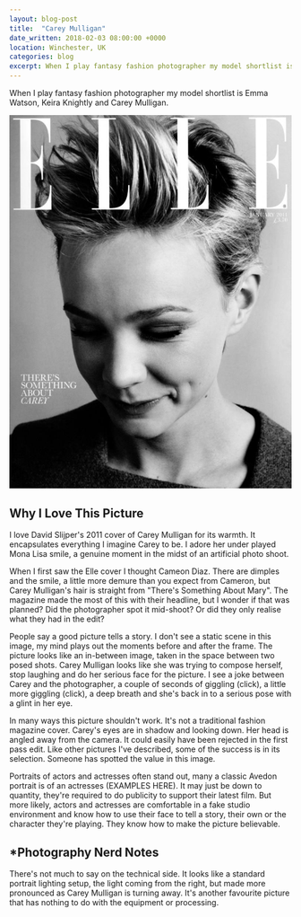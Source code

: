 ```yaml
---
layout: blog-post
title:  "Carey Mulligan"
date_written: 2018-02-03 08:00:00 +0000
location: Winchester, UK
categories: blog
excerpt: When I play fantasy fashion photographer my model shortlist is Emma Watson, Keira Knightly and Carey Mulligan.
---
```

When I play fantasy fashion photographer my model shortlist is Emma Watson, Keira Knightly and Carey Mulligan.

![Photographer: David Slijper, Model: Carey Mulligan.](/images/blog/why-i-love-this-picture/carey-mulligan.jpg "Photographer: David Slijper, Model: Carey Mulligan.")

## Why I Love This Picture
I love David Slijper's 2011 cover of Carey Mulligan for its warmth. It encapsulates everything I imagine Carey to be. I adore her under played Mona Lisa smile, a genuine moment in the midst of an artificial photo shoot.

When I first saw the Elle cover I thought Cameon Diaz. There are dimples and the smile, a little more demure than you expect from Cameron, but Carey Mulligan's hair is straight from "There's Something About Mary". The magazine made the most of this with their headline, but I wonder if that was planned? Did the photographer spot it mid-shoot? Or did they only realise what they had in the edit?

People say a good picture tells a story. I don't see a static scene in this image, my mind plays out the moments before and after the frame. The picture looks like an in-between image, taken in the space between two posed shots. Carey Mulligan looks like she was trying to compose herself, stop laughing and do her serious face for the picture. I see a joke between Carey and the photographer, a couple of seconds of giggling (click), a little more giggling (click), a deep breath and she's back in to a serious pose with a glint in her eye.

In many ways this picture shouldn't work. It's not a traditional fashion magazine cover. Carey's eyes are in shadow and looking down. Her head is angled away from the camera. It could easily have been rejected in the first pass edit. Like other pictures I've described, some of the success is in its selection. Someone has spotted the value in this image.

Portraits of actors and actresses often stand out, many a classic Avedon portrait is of an actresses (EXAMPLES HERE). It may just be down to quantity, they're required to do publicity to support their latest film. But more likely, actors and actresses are comfortable in a fake studio environment and know how to use their face to tell a story, their own or the character they're playing. They know how to make the picture believable.

## \*Photography Nerd Notes
There's not much to say on the technical side. It looks like a standard portrait lighting setup, the light coming from the right, but made more pronounced as Carey Mulligan is turning away. It's another favourite picture that has nothing to do with the equipment or processing.
